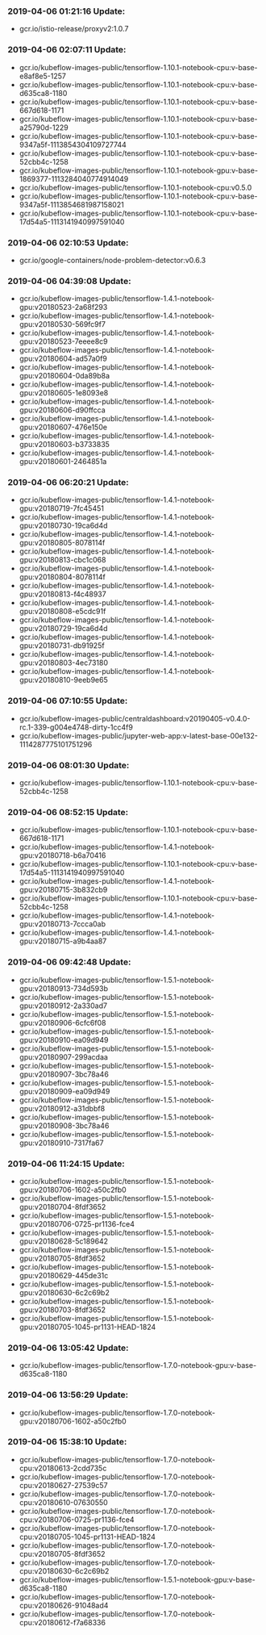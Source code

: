 ### 2019-04-06 01:21:16 Update:

- gcr.io/istio-release/proxyv2:1.0.7
### 2019-04-06 02:07:11 Update:

- gcr.io/kubeflow-images-public/tensorflow-1.10.1-notebook-cpu:v-base-e8af8e5-1257
- gcr.io/kubeflow-images-public/tensorflow-1.10.1-notebook-cpu:v-base-d635ca8-1180
- gcr.io/kubeflow-images-public/tensorflow-1.10.1-notebook-cpu:v-base-667d618-1171
- gcr.io/kubeflow-images-public/tensorflow-1.10.1-notebook-cpu:v-base-a25790d-1229
- gcr.io/kubeflow-images-public/tensorflow-1.10.1-notebook-cpu:v-base-9347a5f-1113854304109727744
- gcr.io/kubeflow-images-public/tensorflow-1.10.1-notebook-cpu:v-base-52cbb4c-1258
- gcr.io/kubeflow-images-public/tensorflow-1.10.1-notebook-gpu:v-base-1869377-1113284040774914049
- gcr.io/kubeflow-images-public/tensorflow-1.10.1-notebook-cpu:v0.5.0
- gcr.io/kubeflow-images-public/tensorflow-1.10.1-notebook-cpu:v-base-9347a5f-1113854681987158021
- gcr.io/kubeflow-images-public/tensorflow-1.10.1-notebook-cpu:v-base-17d54a5-1113141940997591040
### 2019-04-06 02:10:53 Update:

- gcr.io/google-containers/node-problem-detector:v0.6.3
### 2019-04-06 04:39:08 Update:

- gcr.io/kubeflow-images-public/tensorflow-1.4.1-notebook-gpu:v20180523-2a68f293
- gcr.io/kubeflow-images-public/tensorflow-1.4.1-notebook-gpu:v20180530-569fc9f7
- gcr.io/kubeflow-images-public/tensorflow-1.4.1-notebook-gpu:v20180523-7eeee8c9
- gcr.io/kubeflow-images-public/tensorflow-1.4.1-notebook-gpu:v20180604-ad57a0f9
- gcr.io/kubeflow-images-public/tensorflow-1.4.1-notebook-gpu:v20180604-0da89b8a
- gcr.io/kubeflow-images-public/tensorflow-1.4.1-notebook-gpu:v20180605-1e8093e8
- gcr.io/kubeflow-images-public/tensorflow-1.4.1-notebook-gpu:v20180606-d90ffcca
- gcr.io/kubeflow-images-public/tensorflow-1.4.1-notebook-gpu:v20180607-476e150e
- gcr.io/kubeflow-images-public/tensorflow-1.4.1-notebook-gpu:v20180603-b3733835
- gcr.io/kubeflow-images-public/tensorflow-1.4.1-notebook-gpu:v20180601-2464851a
### 2019-04-06 06:20:21 Update:

- gcr.io/kubeflow-images-public/tensorflow-1.4.1-notebook-gpu:v20180719-7fc45451
- gcr.io/kubeflow-images-public/tensorflow-1.4.1-notebook-gpu:v20180730-19ca6d4d
- gcr.io/kubeflow-images-public/tensorflow-1.4.1-notebook-gpu:v20180805-8078114f
- gcr.io/kubeflow-images-public/tensorflow-1.4.1-notebook-gpu:v20180813-cbc1c068
- gcr.io/kubeflow-images-public/tensorflow-1.4.1-notebook-gpu:v20180804-8078114f
- gcr.io/kubeflow-images-public/tensorflow-1.4.1-notebook-gpu:v20180813-f4c48937
- gcr.io/kubeflow-images-public/tensorflow-1.4.1-notebook-gpu:v20180808-e5cdc91f
- gcr.io/kubeflow-images-public/tensorflow-1.4.1-notebook-gpu:v20180729-19ca6d4d
- gcr.io/kubeflow-images-public/tensorflow-1.4.1-notebook-gpu:v20180731-db91925f
- gcr.io/kubeflow-images-public/tensorflow-1.4.1-notebook-gpu:v20180803-4ec73180
- gcr.io/kubeflow-images-public/tensorflow-1.4.1-notebook-gpu:v20180810-9eeb9e65
### 2019-04-06 07:10:55 Update:

- gcr.io/kubeflow-images-public/centraldashboard:v20190405-v0.4.0-rc.1-339-g004e4748-dirty-1cc4f9
- gcr.io/kubeflow-images-public/jupyter-web-app:v-latest-base-00e132-1114287775101751296
### 2019-04-06 08:01:30 Update:

- gcr.io/kubeflow-images-public/tensorflow-1.10.1-notebook-cpu:v-base-52cbb4c-1258
### 2019-04-06 08:52:15 Update:

- gcr.io/kubeflow-images-public/tensorflow-1.10.1-notebook-cpu:v-base-667d618-1171
- gcr.io/kubeflow-images-public/tensorflow-1.4.1-notebook-gpu:v20180718-b6a70416
- gcr.io/kubeflow-images-public/tensorflow-1.10.1-notebook-cpu:v-base-17d54a5-1113141940997591040
- gcr.io/kubeflow-images-public/tensorflow-1.4.1-notebook-gpu:v20180715-3b832cb9
- gcr.io/kubeflow-images-public/tensorflow-1.10.1-notebook-cpu:v-base-52cbb4c-1258
- gcr.io/kubeflow-images-public/tensorflow-1.4.1-notebook-gpu:v20180713-7ccca0ab
- gcr.io/kubeflow-images-public/tensorflow-1.4.1-notebook-gpu:v20180715-a9b4aa87
### 2019-04-06 09:42:48 Update:

- gcr.io/kubeflow-images-public/tensorflow-1.5.1-notebook-gpu:v20180913-734d593b
- gcr.io/kubeflow-images-public/tensorflow-1.5.1-notebook-gpu:v20180912-2a330ad7
- gcr.io/kubeflow-images-public/tensorflow-1.5.1-notebook-gpu:v20180906-6cfc6f08
- gcr.io/kubeflow-images-public/tensorflow-1.5.1-notebook-gpu:v20180910-ea09d949
- gcr.io/kubeflow-images-public/tensorflow-1.5.1-notebook-gpu:v20180907-299acdaa
- gcr.io/kubeflow-images-public/tensorflow-1.5.1-notebook-gpu:v20180907-3bc78a46
- gcr.io/kubeflow-images-public/tensorflow-1.5.1-notebook-gpu:v20180909-ea09d949
- gcr.io/kubeflow-images-public/tensorflow-1.5.1-notebook-gpu:v20180912-a31dbbf8
- gcr.io/kubeflow-images-public/tensorflow-1.5.1-notebook-gpu:v20180908-3bc78a46
- gcr.io/kubeflow-images-public/tensorflow-1.5.1-notebook-gpu:v20180910-7317fa67
### 2019-04-06 11:24:15 Update:

- gcr.io/kubeflow-images-public/tensorflow-1.5.1-notebook-gpu:v20180706-1602-a50c2fb0
- gcr.io/kubeflow-images-public/tensorflow-1.5.1-notebook-gpu:v20180704-8fdf3652
- gcr.io/kubeflow-images-public/tensorflow-1.5.1-notebook-gpu:v20180706-0725-pr1136-fce4
- gcr.io/kubeflow-images-public/tensorflow-1.5.1-notebook-gpu:v20180628-5c189642
- gcr.io/kubeflow-images-public/tensorflow-1.5.1-notebook-gpu:v20180705-8fdf3652
- gcr.io/kubeflow-images-public/tensorflow-1.5.1-notebook-gpu:v20180629-445de31c
- gcr.io/kubeflow-images-public/tensorflow-1.5.1-notebook-gpu:v20180630-6c2c69b2
- gcr.io/kubeflow-images-public/tensorflow-1.5.1-notebook-gpu:v20180703-8fdf3652
- gcr.io/kubeflow-images-public/tensorflow-1.5.1-notebook-gpu:v20180705-1045-pr1131-HEAD-1824
### 2019-04-06 13:05:42 Update:

- gcr.io/kubeflow-images-public/tensorflow-1.7.0-notebook-gpu:v-base-d635ca8-1180
### 2019-04-06 13:56:29 Update:

- gcr.io/kubeflow-images-public/tensorflow-1.7.0-notebook-gpu:v20180706-1602-a50c2fb0
### 2019-04-06 15:38:10 Update:

- gcr.io/kubeflow-images-public/tensorflow-1.7.0-notebook-cpu:v20180613-2cdd735c
- gcr.io/kubeflow-images-public/tensorflow-1.7.0-notebook-cpu:v20180627-27539c57
- gcr.io/kubeflow-images-public/tensorflow-1.7.0-notebook-cpu:v20180610-07630550
- gcr.io/kubeflow-images-public/tensorflow-1.7.0-notebook-cpu:v20180706-0725-pr1136-fce4
- gcr.io/kubeflow-images-public/tensorflow-1.7.0-notebook-cpu:v20180705-1045-pr1131-HEAD-1824
- gcr.io/kubeflow-images-public/tensorflow-1.7.0-notebook-cpu:v20180705-8fdf3652
- gcr.io/kubeflow-images-public/tensorflow-1.7.0-notebook-cpu:v20180630-6c2c69b2
- gcr.io/kubeflow-images-public/tensorflow-1.5.1-notebook-gpu:v-base-d635ca8-1180
- gcr.io/kubeflow-images-public/tensorflow-1.7.0-notebook-cpu:v20180626-91048ad4
- gcr.io/kubeflow-images-public/tensorflow-1.7.0-notebook-cpu:v20180612-f7a68336
